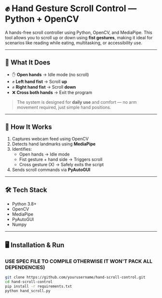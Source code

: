 # ✊ Hand Gesture Scroll Control — Python + OpenCV

A hands-free scroll controller using Python, OpenCV, and MediaPipe. This tool allows you to scroll up or down using **fist gestures**, making it ideal for scenarios like reading while eating, multitasking, or accessibility use.

---

## 🚀 What It Does

- ✋ **Open hands** → Idle mode (no scroll)
- ✊ **Left hand fist** → Scroll **up**
- ✊ **Right hand fist** → Scroll **down**
- ❌ **Cross both hands** → Exit the program

> The system is designed for **daily use** and comfort — no arm movement required, just simple hand positions.

---

## 🧠 How It Works

1. Captures webcam feed using OpenCV
2. Detects hand landmarks using **MediaPipe**
3. Identifies:
   - Open hands → Idle mode
   - Fist gesture + hand side → Triggers scroll
   - Cross gesture (X) → Safely exits the script
4. Sends scroll commands via **PyAutoGUI**

---

## 🛠 Tech Stack

- Python 3.8+
- OpenCV
- MediaPipe
- PyAutoGUI
- Numpy

---

## 🖥️ Installation & Run
### USE SPEC FILE TO COMPILE OTHERWISE IT WON'T PACK ALL DEPENDENCIES)
```bash
git clone https://github.com/yourusername/hand-scroll-control.git
cd hand-scroll-control
pip install -r requirements.txt
python hand_scroll.py
